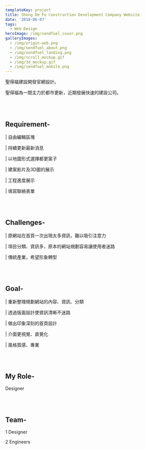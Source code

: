 ```yaml
---
templateKey: project
title: Sheng De Fu Construction Development Company Website
date: '2018-06-07'
tags:
  - Web Design
heroImage: /img/sendfuel_cover.png
galleryImages:
  - /img/origin-web.png
  - /img/sendfuel_about.png
  - /img/sendfuel_landing.png
  - /img/scroll_mockup.gif
  - /img/3d_mockup.gif
  - /img/sendfuel_mobile.png
---
```

聖得福建設開發官網設計。

聖得福為一間主力於都市更新，近期發展快速的建設公司。

<br/><br/>

## Requirement-

\| 自由編輯區塊

\| 持續更新最新消息

\| 以地圖形式選擇都更案子

\| 建案影片及3D圖的展示

\| 工程進度展示

\| 填寫聯絡表單

<br/><br/>

## Challenges-

\| 原網站在首頁一次出現太多資訊，難以吸引注意力

\| 項目分類、資訊多，原本的網站規劃容易讓使用者迷路

\| 傳統產業，希望形象轉型

<br/><br/>

## Goal-

\| 重新整理規劃網站的內容、資訊、分類

\| 透過版面設計使資訊清晰不迷路

\| 做出印象深刻的首頁設計

\| 介面更視覺、直覺化

\| 風格質感、專業

<br/><br/>

## My Role-

Designer

<br/><br/>

## Team-

1 Designer

2 Engineers
